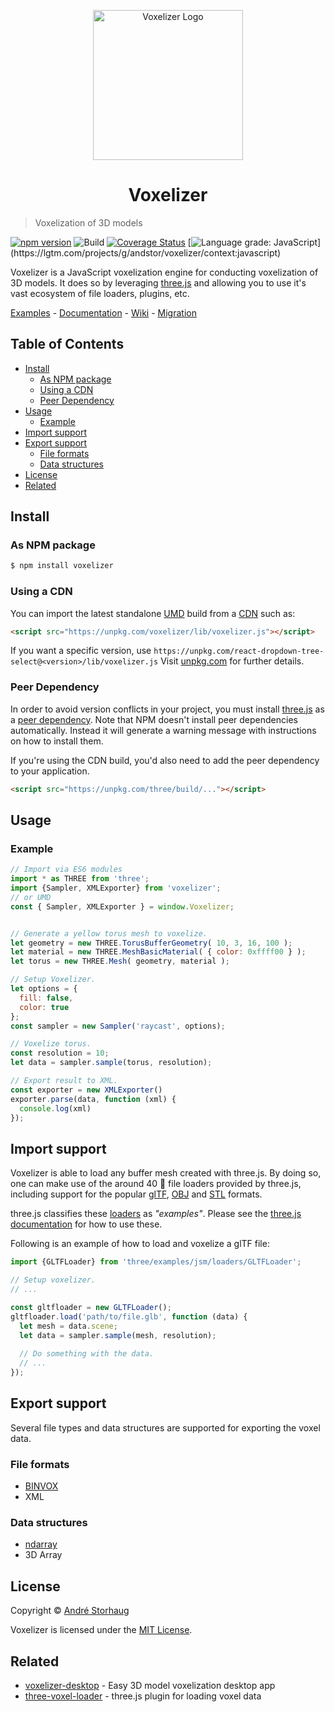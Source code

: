 <p align=center>
	<img width="240" src="https://raw.githubusercontent.com/andstor/voxelizer/master/media/voxel.svg" alt="Voxelizer Logo">
</p>
<h1 align="center">Voxelizer</h1>

> Voxelization of 3D models

[![npm version](http://img.shields.io/npm/v/voxelizer.svg?style=flat)](https://npmjs.org/package/voxelizer "View this project on npm")
![Build](https://github.com/andstor/voxelizer/workflows/Build/badge.svg)
[![Coverage Status](https://coveralls.io/repos/github/andstor/voxelizer/badge.svg?branch=master)](https://coveralls.io/github/andstor/voxelizer?branch=master)
[![Language grade: JavaScript](https://img.shields.io/lgtm/grade/javascript/g/andstor/voxelizer.svg?)](https://lgtm.com/projects/g/andstor/voxelizer/context:javascript)

Voxelizer is a JavaScript voxelization engine for conducting voxelization of 3D models. It does so by leveraging [three.js](https://github.com/mrdoob/three.js/) and allowing you to use it's vast ecosystem of file loaders, plugins, etc.

[Examples](https://andstor.github.io/voxelizer/examples/) - 
[Documentation](https://andstor.github.io/voxelizer/) - 
[Wiki](https://github.com/andstor/voxelizer/wiki) - 
[Migration](https://github.com/andstor/voxelizer/wiki/Migration)

## Table of Contents
  * [Install](#install)
    * [As NPM package](#as-npm-package)
    * [Using a CDN](#using-a-cdn)
    * [Peer Dependency](#peer-dependency)
  * [Usage](#usage)
    * [Example](#example)
  * [Import support](#import-support)
  * [Export support](#export-support)
    * [File formats](#file-formats)
    * [Data structures](#data-structures)
  * [License](#license)
  * [Related](#related)

## Install

### As NPM package

```sh
$ npm install voxelizer
```

### Using a CDN

You can import the latest standalone [UMD](https://github.com/umdjs/umd) build from a [CDN](https://en.wikipedia.org/wiki/Content_delivery_network) such as:

```html
<script src="https://unpkg.com/voxelizer/lib/voxelizer.js"></script>
```

If you want a specific version, use `https://unpkg.com/react-dropdown-tree-select@<version>/lib/voxelizer.js` Visit [unpkg.com](https://unpkg.com) for further details.

### Peer Dependency

In order to avoid version conflicts in your project, you must install [three.js](https://github.com/mrdoob/three.js/) as a [peer dependency](https://nodejs.org/en/blog/npm/peer-dependencies/). Note that NPM doesn't install peer dependencies automatically. Instead it will generate a warning message with instructions on how to install them.

If you're using the CDN build, you'd also need to add the peer dependency to your application.

```html
<script src="https://unpkg.com/three/build/..."></script>
```

## Usage

### Example
```js
// Import via ES6 modules
import * as THREE from 'three';
import {Sampler, XMLExporter} from 'voxelizer';
// or UMD
const { Sampler, XMLExporter } = window.Voxelizer;


// Generate a yellow torus mesh to voxelize.
let geometry = new THREE.TorusBufferGeometry( 10, 3, 16, 100 );
let material = new THREE.MeshBasicMaterial( { color: 0xffff00 } );
let torus = new THREE.Mesh( geometry, material );

// Setup Voxelizer.
let options = {
  fill: false,
  color: true
};
const sampler = new Sampler('raycast', options);

// Voxelize torus.
const resolution = 10;
let data = sampler.sample(torus, resolution);

// Export result to XML.
const exporter = new XMLExporter()
exporter.parse(data, function (xml) {
  console.log(xml)
});
```

## Import support
Voxelizer is able to load any buffer mesh created with three.js. By doing so, one can make use of the around 40 📄 file loaders provided by three.js, including support for the popular [glTF](https://threejs.org/examples/?q=loader#webgl_loader_gltf), [OBJ](https://threejs.org/examples/?q=loader#webgl_loader_obj_mtl) and [STL](https://threejs.org/examples/?q=loader#webgl_loader_stl) formats. 

three.js classifies these [loaders](https://github.com/mrdoob/three.js/tree/master/examples/jsm/loaders) as *"examples"*. Please see the [three.js documentation](https://threejs.org/docs/index.html#manual/en/introduction/Loading-3D-models) for how to use these. 

Following is an example of how to load and voxelize a glTF file:

```js
import {GLTFLoader} from 'three/examples/jsm/loaders/GLTFLoader';

// Setup voxelizer.
// ...

const gltfloader = new GLTFLoader();
gltfloader.load('path/to/file.glb', function (data) {
  let mesh = data.scene;
  let data = sampler.sample(mesh, resolution);
  
  // Do something with the data.
  // ...
});

```

## Export support

 Several file types and data structures are supported for exporting the voxel data.

### File formats

- [BINVOX](https://www.patrickmin.com/binvox/binvox.html)
- XML

### Data structures

- [ndarray](https://github.com/scijs/ndarray)
- 3D Array

## License

Copyright © [André Storhaug](https://github.com/andstor)

Voxelizer is licensed under the [MIT License](https://github.com/andstor/voxelizer/blob/master/LICENSE).  

## Related
- [voxelizer-desktop](https://github.com/andstor/voxelizer-desktop) - Easy 3D model voxelization desktop app
- [three-voxel-loader](https://github.com/andstor/three-voxel-loader) - three.js plugin for loading voxel data
